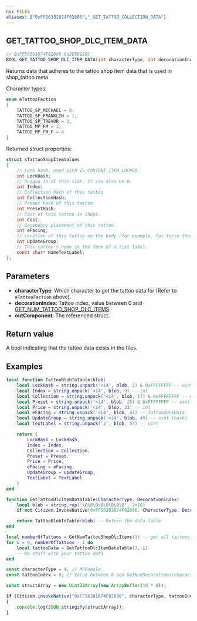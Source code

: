 ```yaml
---
ns: FILES
aliases: ["0xFF56381874F82086","_GET_TATTOO_COLLECTION_DATA"]
---
```

## GET_TATTOO_SHOP_DLC_ITEM_DATA

```c
// 0xFF56381874F82086 0x2E9D628C
BOOL GET_TATTOO_SHOP_DLC_ITEM_DATA(int characterType, int decorationIndex, Any* outComponent);
```

Returns data that adheres to the tattoo shop item data that is used in shop_tattoo.meta

Character types:
```c
enum eTattooFaction
{
	TATTOO_SP_MICHAEL = 0,
	TATTOO_SP_FRANKLIN = 1,
	TATTOO_SP_TREVOR = 2,
	TATTOO_MP_FM = 3,
	TATTOO_MP_FM_F = 4
}
```

Returned struct properties:
```c
struct sTattooShopItemValues
{
	// Lock hash, used with IS_CONTENT_ITEM_LOCKED
	int LockHash;
	// Unique ID of this slot. It can also be 0.
	int Index;
	// Collection hash of this tattoo
	int CollectionHash;
	// Preset hash of this tattoo
	int PresetHash;
	// Cost of this tattoo in shops.
	int Cost;
	// Secondary placement of this tattoo.
	int eFacing;
	// Location of this tattoo on the body (for example, for torso there would be chest upper, stomach, etc)
	int UpdateGroup;
	// This tattoo's name in the form of a text label.
	const char* NameTextLabel;
};
```


## Parameters
* **characterType**: Which character to get the tattoo data for (Refer to `eTattooFaction` above).
* **decorationIndex**: Tattoo index, value between 0 and [GET_NUM_TATTOO_SHOP_DLC_ITEMS](#_0x278F76C3B0A8F109).
* **outComponent**: The referenced struct.

## Return value
A bool indicating that the tattoo data exists in the files.

## Examples
```lua
local function TattooBlobToTable(blob)
    local LockHash = string.unpack('<i4', blob, 1) & 0xFFFFFFFF -- uint (hash)
    local Index = string.unpack('<i4', blob, 9) -- int
    local Collection = string.unpack('<i4', blob, 17) & 0xFFFFFFFF -- uint (hash)
    local Preset = string.unpack('<i4', blob, 25) & 0xFFFFFFFF -- uint (hash)
    local Price = string.unpack('<i4', blob, 33) -- int
    local eFacing = string.unpack('<i4', blob, 41) -- TattooZoneData
    local UpdateGroup = string.unpack('<i4', blob, 49) -- uint (hash)
    local TextLabel = string.unpack('z', blob, 57) -- uint

    return {
        LockHash = LockHash,
        Index = Index,
        Collection = Collection,
        Preset = Preset,
        Price = Price,
        eFacing = eFacing,
        UpdateGroup = UpdateGroup,
        TextLabel = TextLabel
    }
end

function GetTattooDlcItemDataTable(CharacterType, DecorationIndex)
	local blob = string.rep('\0\0\0\0\0\0\0\0', 7+16)
	if not Citizen.InvokeNative(0xFF56381874F82086, CharacterType, DecorationIndex, blob) then return nil end -- Data doesn't exist, return a nil

	return TattooBlobToTable(blob) -- Return the data table
end

local numberOfTattoos = GetNumTattooShopDlcItems(3) -- get all tattoos for mpmale
for i = 0, numberOfTattoos - 1 do
	local tattooData = GetTattooDlcItemDataTable(3, i)
	-- Do stuff with your tattoo data
end
```
```js
const characterType = 4; // MPFemale.
const tattooIndex = 0; // Value between 0 and GetNumDecorations(characterType).

const structArray = new Uint32Array(new ArrayBuffer(10 * 8));

if (Citizen.invokeNative("0xFF56381874F82086", characterType, tattooIndex, structArray))
{
    console.log(JSON.stringify(structArray));
}
```

